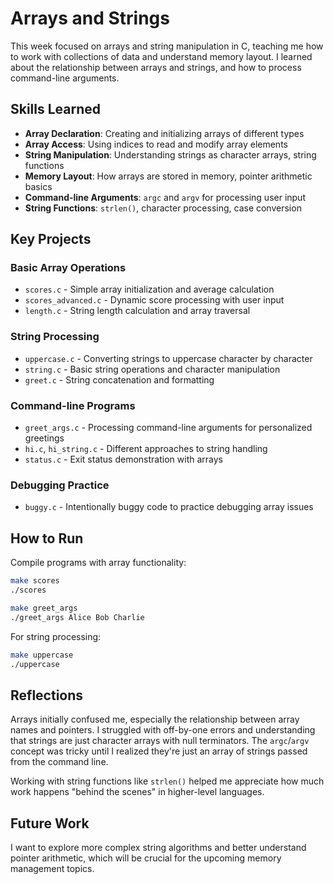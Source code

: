 # Arrays and Strings

This week focused on arrays and string manipulation in C, teaching me how to work with collections of data and understand memory layout. I learned about the relationship between arrays and strings, and how to process command-line arguments.

## Skills Learned

- **Array Declaration**: Creating and initializing arrays of different types
- **Array Access**: Using indices to read and modify array elements
- **String Manipulation**: Understanding strings as character arrays, string functions
- **Memory Layout**: How arrays are stored in memory, pointer arithmetic basics
- **Command-line Arguments**: `argc` and `argv` for processing user input
- **String Functions**: `strlen()`, character processing, case conversion

## Key Projects

### Basic Array Operations
- `scores.c` - Simple array initialization and average calculation
- `scores_advanced.c` - Dynamic score processing with user input
- `length.c` - String length calculation and array traversal

### String Processing
- `uppercase.c` - Converting strings to uppercase character by character
- `string.c` - Basic string operations and character manipulation
- `greet.c` - String concatenation and formatting

### Command-line Programs
- `greet_args.c` - Processing command-line arguments for personalized greetings
- `hi.c`, `hi_string.c` - Different approaches to string handling
- `status.c` - Exit status demonstration with arrays

### Debugging Practice
- `buggy.c` - Intentionally buggy code to practice debugging array issues

## How to Run

Compile programs with array functionality:
```bash
make scores
./scores

make greet_args
./greet_args Alice Bob Charlie
```

For string processing:
```bash
make uppercase
./uppercase
```

## Reflections

Arrays initially confused me, especially the relationship between array names and pointers. I struggled with off-by-one errors and understanding that strings are just character arrays with null terminators. The `argc`/`argv` concept was tricky until I realized they're just an array of strings passed from the command line.

Working with string functions like `strlen()` helped me appreciate how much work happens "behind the scenes" in higher-level languages.

## Future Work

I want to explore more complex string algorithms and better understand pointer arithmetic, which will be crucial for the upcoming memory management topics.